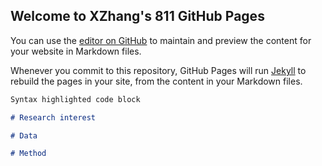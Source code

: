 ## Welcome to XZhang's 811 GitHub Pages

You can use the [editor on GitHub](https://github.com/14XZ/xzhang-811/edit/master/index.md) to maintain and preview the content for your website in Markdown files.

Whenever you commit to this repository, GitHub Pages will run [Jekyll](https://jekyllrb.com/) to rebuild the pages in your site, from the content in your Markdown files.


```markdown
Syntax highlighted code block

# Research interest

# Data

# Method
